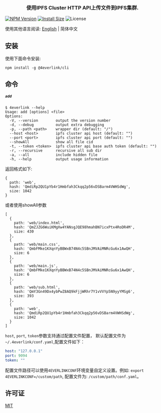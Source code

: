 <h3 align="center">使用IPFS Cluster HTTP API上传文件到IPFS集群.</h3>

[![NPM Version](https://img.shields.io/npm/v/@4everlink/cli)](https://www.npmjs.org/package/@4everlink/cli)
[![Install Size](https://packagephobia.now.sh/badge?p=@4everlink/cli)](https://packagephobia.now.sh/result?p=@4everlink/cli)
![License](https://img.shields.io/npm/l/@4everlink/cli)

使用其他语言阅读: [English](./README.md) | 简体中文

## 安装

使用下面命令安装:

```
npm install -g @4everlink/cli
```

## 命令

##### **`add`**
```
$ 4everlink --help
Usage: add [options] <file>
Options:
  -V, --version        output the version number
  -d, --debug          output extra debugging
  -p, --path <path>    wrapper dir (default: "/")
  --host <host>        ipfs cluster api host (default: "")
  --port <port>        ipfs cluster api port (default: "")
  --showAll            show all file cid
  -t, --token <token>  ipfs cluster api base auth token (default: "")
  -r, --recursive      recursive all sub dir
  -a, --all            include hidden file
  -h, --help           output usage information
```
返回格式如下:
```
{
  path: 'web',
  hash: 'QmdiRp2QU1pYb4r1Hmbfah3Ckqq2p56vDSBarm4VWHSdWg',
  size: 1042
}
```
或者使用showAll参数
```
[
  {
    path: 'web/index.html',
    hash: 'QmZJZG6WuiKMgXw4YANsgJQE98hmahBN7icxPtx4RoDR4M',
    size: 430
  },
  {
    path: 'web/main.css',
    hash: 'QmbFMke1KXqnYyBBWxB74N4c5SBnJMVAiMNRcGu6x1AwQH',
    size: 6
  },
  {
    path: 'web/main.js',
    hash: 'QmbFMke1KXqnYyBBWxB74N4c5SBnJMVAiMNRcGu6x1AwQH',
    size: 6
  },
  {
    path: 'web/sub.html',
    hash: 'QmY3Gn49Dx4ybPwZ8AQ9kFjjWRhr7Y1vVVYp5N9yyYMSg6',
    size: 393
  },
  {
    path: 'web',
    hash: 'QmdiRp2QU1pYb4r1Hmbfah3Ckqq2p56vDSBarm4VWHSdWg',
    size: 1042
  }
]
```

`host`, `port`, `token`参数支持通过配置文件配置， 默认配置文件为`~/.4everlink/conf.yaml`,配置文件如下：
```yaml
host: "127.0.0.1"
port: 9094
token: ""
```
配置文件路径可以使用`4EVERLINKCONF`环境变量自定义设置。例如:
`export 4EVERLINKCONF=/custom/path`, 配置文件为: `/custom/path/conf.yaml`。

## 许可证

[MIT](LICENSE)
